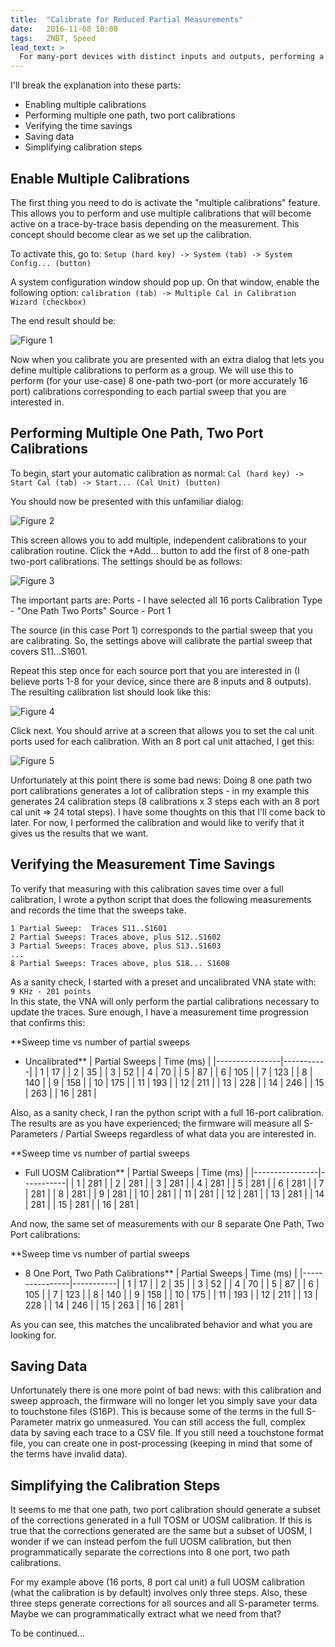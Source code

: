 ```yaml
---
title:  "Calibrate for Reduced Partial Measurements"
date:   2016-11-08 10:00
tags:   ZNBT, Speed
lead_text: >
  For many-port devices with distinct inputs and outputs, performing a series of one path two port calibrations will reduce the number of partial measurements taken. For many-port devices this can significantly lower measurement time.
---
```


I'll break the explanation into these parts: 
- Enabling multiple calibrations 
- Performing multiple one path, two port calibrations 
- Verifying the time savings 
- Saving data 
- Simplifying calibration steps 


## Enable Multiple Calibrations 
The first thing you need to do is activate the "multiple calibrations" feature. This allows you to perform and use multiple calibrations that will become active on a trace-by-trace basis depending on the measurement. This concept should become clear as we set up the calibration. 

To activate this, go to: 
`Setup (hard key) -> System (tab) -> System Config... (button)`

A system configuration window should pop up. On that window, enable the following option: 
`calibration (tab) -> Multiple Cal in Calibration Wizard (checkbox)`

The end result should be: 

![Figure 1](/blog/2016/11/08/Calibrate-for-reduced-partial-measurements/figure1.gif)

Now when you calibrate you are presented with an extra dialog that lets you define multiple calibrations to perform as a group. We will use this to perform (for your use-case) 8 one-path two-port (or more accurately 16 port) calibrations corresponding to each partial sweep that you are interested in. 

## Performing Multiple One Path, Two Port Calibrations 
To begin, start your automatic calibration as normal: 
`Cal (hard key) -> Start Cal (tab) -> Start... (Cal Unit) (button)`

You should now be presented with this unfamiliar dialog: 

![Figure 2](/blog/2016/11/08/Calibrate-for-reduced-partial-measurements/figure2.gif)

This screen allows you to add multiple, independent calibrations to your calibration routine. Click the +Add... button to add the first of 8 one-path two-port calibrations. 
The settings should be as follows: 

![Figure 3](/blog/2016/11/08/Calibrate-for-reduced-partial-measurements/figure3.gif)

The important parts are: 
    Ports            - I have selected all 16 ports 
    Calibration Type - "One Path Two Ports" 
    Source           - Port 1 

The source (in this case Port 1) corresponds to the partial sweep that you are calibrating. So, the settings above will calibrate the partial sweep that covers S11...S1601. 

Repeat this step once for each source port that you are interested in (I believe ports 1-8 for your device, since there are 8 inputs and 8 outputs). The resulting calibration list should look like this:

![Figure 4](/blog/2016/11/08/Calibrate-for-reduced-partial-measurements/figure4.gif)

Click next. You should arrive at a screen that allows you to set the cal unit ports used for each calibration. With an 8 port cal unit attached, I get this:

![Figure 5](/blog/2016/11/08/Calibrate-for-reduced-partial-measurements/figure5.gif)

Unfortunately at this point there is some bad news: Doing 8 one path two port calibrations generates a lot of calibration steps - in my example this generates 24 calibration steps (8 calibrations x 3 steps each with an 8 port cal unit => 24 total steps). I have some thoughts on this that I'll come back to later. For now, I performed the calibration and would like to verify that it gives us the results that we want. 

## Verifying the Measurement Time Savings 
To verify that measuring with this calibration saves time over a full calibration, I wrote a python script that does the following measurements and records the time that the sweeps take. 

    1 Partial Sweep:  Traces S11..S1601 
    2 Partial Sweeps: Traces above, plus S12..S1602 
    3 Partial Sweeps: Traces above, plus S13..S1603 
    ... 
    8 Partial Sweeps: Traces above, plus S18... S1608 

As a sanity check, I started with a preset and uncalibrated VNA state with:  
`9 KHz - 201 points`  
In this state, the VNA will only perform the partial calibrations necessary to update the traces. Sure enough, I have a measurement time progression that confirms this: 

**Sweep time vs number of partial sweeps 
- Uncalibrated**
| Partial Sweeps | Time (ms) |
|----------------|-----------|
|              1 | 17        |
|              2 | 35        |
|              3 | 52        |
|              4 | 70        |
|              5 | 87        |
|              6 | 105       |
|              7 | 123       |
|              8 | 140       |
|              9 | 158       |
|             10 | 175       |
|             11 | 193       |
|             12 | 211       |
|             13 | 228       |
|             14 | 246       |
|             15 | 263       |
|             16 | 281       |

Also, as a sanity check, I ran the python script with a full 16-port calibration. The results are as you have experienced; the firmware will measure all S-Parameters / Partial Sweeps regardless of what data you are interested in. 

**Sweep time vs number of partial sweeps 
- Full UOSM Calibration**
| Partial Sweeps | Time (ms) |
|----------------|-----------|
|              1 | 281       |
|              2 | 281       |
|              3 | 281       |
|              4 | 281       |
|              5 | 281       |
|              6 | 281       |
|              7 | 281       |
|              8 | 281       |
|              9 | 281       |
|             10 | 281       |
|             11 | 281       |
|             12 | 281       |
|             13 | 281       |
|             14 | 281       |
|             15 | 281       |
|             16 | 281       |

And now, the same set of measurements with our 8 separate One Path, Two Port calibrations: 

**Sweep time vs number of partial sweeps 
- 8 One Port, Two Path Calibrations**
| Partial Sweeps | Time (ms) |
|----------------|-----------|
|              1 | 17        |
|              2 | 35        |
|              3 | 52        |
|              4 | 70        |
|              5 | 87        |
|              6 | 105       |
|              7 | 123       |
|              8 | 140       |
|              9 | 158       |
|             10 | 175       |
|             11 | 193       |
|             12 | 211       |
|             13 | 228       |
|             14 | 246       |
|             15 | 263       |
|             16 | 281       |

As you can see, this matches the uncalibrated behavior and what you are looking for. 

## Saving Data 
Unfortunately there is one more point of bad news: with this calibration and sweep approach, the firmware will no longer let you simply save your data to touchstone files (S16P). This is because some of the terms in the full S-Parameter matrix go unmeasured. You can still access the full, complex data by saving each trace to a CSV file. If you still need a touchstone format file, you can create one in post-processing (keeping in mind that some of the terms have invalid data).  

## Simplifying the Calibration Steps 
It seems to me that one path, two port calibration should generate a subset of the corrections generated in a full TOSM or UOSM calibration. If this is true that the corrections generated are the same but a subset of UOSM, I wonder if we can instead perfom the full UOSM calibration, but then programmatically separate the corrections into 8 one port, two path calibrations. 

For my example above (16 ports, 8 port cal unit) a full UOSM calibration (what the calibration is by default) involves only three steps. Also, these three steps generate corrections for all sources and all S-parameter terms. Maybe we can programmatically extract what we need from that? 

To be continued...